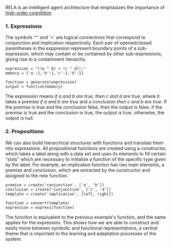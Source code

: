 RELA is an intelligent agent architecture that emphasizes the importance of [high-order cognitition](http://condor.depaul.edu/cwren/courses/other/outmn444/ch7think.htm) 

### 1. Expressions

The symbols '^' and '<' are logical connectives that correspond to conjunction and implication respectively. Each pair of opened/closed parentheses in the exppresion represent boundary points of a sub-expression, which may contain or be contained by other sub-expressions, giving rise to a containment hierarchy. 

    expression = "((a ^ b) < (c ^ d));" 
    memory = {'a':1,'b':1,'c':1,'d':1}
    
    function = generate(expression)
    output = function(memory)
    
The expression means *if a and b are true, then c and d are true*, where it takes a premise *if a and b are true* and a conclusion *then c and b are true*. If the premise is true and the conclusion false, then the output is false. if the premise is true and the conclusion is true, the output is true. otherwise, the output is null.


### 2. Propositions

We can also build hierarchical structures with functions and translate them into expressions. All propositional functions are created using a constructor, which takes a label along with a data set and uses its elements to fill certain “slots” which are necessary to initialize a function of the specific type given by the label. For example, an implication function has two main elements, a premise and conclusion, which are extracted by the constructor and assigned to the new function. 

    premise = create('conjunction', ['a', 'b'])
    conclusion = create('conjunction', ['c', 'd'])
    template = create('implication', [left, right])

    function = convert(template)
    expression = express(function)

The function is equivalent to the previous example's function, and the same applies for the expression. This shows how we are able to construct and easily move between symbolic and functional representations, a central theme that is important to the learning and adaptation processes of the system.

